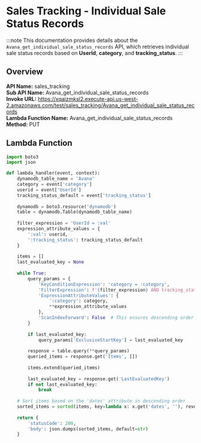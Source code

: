 # Sales Tracking - Individual Sale Status Records

:::note
This documentation provides details about the `Avana_get_individual_sale_status_records` API, which retrieves individual sale status records based on **UserId**, **category**, and **tracking_status**.
:::

## Overview

**API Name:** sales_tracking  
**Sub API Name:** Avana_get_individual_sale_status_records  
**Invoke URL:** https://xqaizmksl2.execute-api.us-west-2.amazonaws.com/test/sales_tracking/Avana_get_individual_sale_status_records  
**Lambda Function Name:** Avana_get_individual_sale_status_records  
**Method:** PUT  

## Lambda Function

```python
import boto3
import json

def lambda_handler(event, context):
    dynamodb_table_name = 'Avana'
    category = event['category']
    userid = event['UserId']
    tracking_status_default = event['tracking_status']
    
    dynamodb = boto3.resource('dynamodb')
    table = dynamodb.Table(dynamodb_table_name)
    
    filter_expression = 'UserId = :val'
    expression_attribute_values = {
        ':val': userid,
        ':tracking_status': tracking_status_default
    }
    
    items = []
    last_evaluated_key = None
    
    while True:
        query_params = {
            'KeyConditionExpression': 'category = :category',
            'FilterExpression': f'{filter_expression} AND tracking_status = :tracking_status',
            'ExpressionAttributeValues': {
                ':category': category,
                **expression_attribute_values
            },
            'ScanIndexForward': False  # This ensures descending order by default
        }
        
        if last_evaluated_key:
            query_params['ExclusiveStartKey'] = last_evaluated_key
        
        response = table.query(**query_params)
        queried_items = response.get('Items', [])
        
        items.extend(queried_items)
        
        last_evaluated_key = response.get('LastEvaluatedKey')
        if not last_evaluated_key:
            break
    
    # Sort items based on the 'dates' attribute in descending order
    sorted_items = sorted(items, key=lambda x: x.get('dates', ''), reverse=True)
    
    return {
        'statusCode': 200,
        'body': json.dumps(sorted_items, default=str)
    }
```
